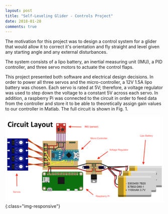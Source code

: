 ```yaml
---
layout: post
title: "Self-Leveling Glider - Controls Project"
date: 2018-01-28
comments: true
---
```


<!-- Glider image will go here -->

The motivation for this project was to design a control system for a glider that would allow it to correct it's orientation and fly straight and level given any starting angle and any external disturbances.

The system consists of a lipo battery, an inertial measuring unit (IMU), a PID controller, and three servo motors to actuate the control flaps.

This project presented both software and electrical design decisions. In order to power all three servos and the micro-controller, a 12V 1.5A lipo battery was chosen. Each servo is rated at 5V; therefore, a voltage regulator was used to step down the voltage to a constant 5V across each servo. In addition, a raspberry Pi was connected to the circuit in order to feed data from the controller and store it to be able to theoretically assign gain values to our controller in Matlab. The full circuit is shown in Fig. 1.

<!-- Circuit image will go here -->
![Circuit](/images/GliderCircuit.png){:class="img-responsive"}

